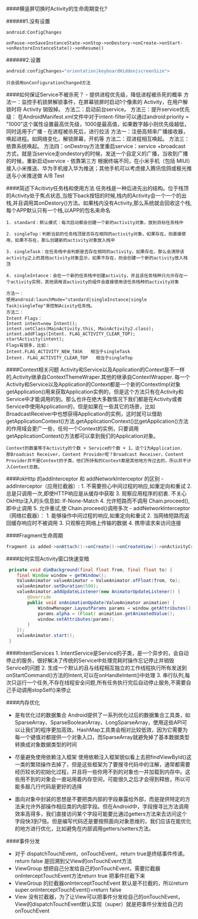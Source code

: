####横竖屏切换时Activity的生命周期变化?

######1.没有设置
```java
android:ConfigChanges
```
    onPause->onSaveInstanceState->onStop->onDestory->onCreate->onStart->onRestoreInstanceState()->onResume()
######2.设置
```java
android:configChanges="orientation|keyboardHidden|screenSize">
```
	只会调用onConfigurationChanged方法

####如何保证Service不被杀死？
    - 提供进程优先级，降低进程被杀死的概率
      方法一：监控手机锁屏解锁事件，在屏幕锁屏时启动1个像素的 Activity，在用户解锁时将 Activity 销毁掉。
      方法二：启动前台service。
      方法三：提升service优先级：
      在AndroidManifest.xml文件中对于intent-filter可以通过android:priority = "1000"这个属性设置最高优先级，1000是最高值，如果数字越小则优先级越低，同时适用于广播
    - 在进程被杀死后，进行拉活
      方法一：注册高频率广播接收器，唤起进程。如网络变化，解锁屏幕，开机等
      方法二：双进程相互唤起。
      方法三：依靠系统唤起。
      方法四：onDestroy方法里重启service：service +broadcast 方式，就是当service走ondestory的时候，发送一个自定义的广播，当收到广播的时候，重新启动service
    - 依靠第三方 根据终端不同，在小米手机（包括 MIUI）接入小米推送、华为手机接入华为推送；其他手机可以考虑接入腾讯信鸽或极光推送与小米推送做 A/B Test

####简述下Acitivty任务栈和使用方法
    任务栈是一种后进先出的结构。位于栈顶的Activity处于焦点状态,当按下back按钮的时候,栈内的Activity会一个一个的出栈,并且调用其onDestory()方法。如果栈内没有Activity,那么系统就会回收这个栈,每个APP默认只有一个栈,以APP的包名来命名

    1. standard：默认模式：每次启动都会创建一个新的activity对象，放到目标任务栈中

    2. singleTop：判断当前的任务栈顶是否存在相同的activity对象，如果存在，则直接使用，如果不存在，那么创建新的activity对象放入栈中

    3. singleTask：在任务栈中会判断是否存在相同的activity，如果存在，那么会清除该activity之上的其他activity对象显示，如果不存在，则会创建一个新的activity放入栈顶

    4. singleIntance：会在一个新的任务栈中创建activity，并且该任务栈种只允许存在一个activity实例，其他调用该activity的组件会直接使用该任务栈种的activity对象

    方法一：
    使用android:launchMode="standard|singleInstance|single Task|singleTop"来控制Acivity任务栈。
    方法二：
    Intent Flags：
    Intent intent=new Intent();
    intent.setClass(MainActivity.this, MainActivity2.class);
    intent.addFlags(Intent. FLAG_ACTIVITY_CLEAR_TOP);
    startActivity(intent);
    Flags有很多，比如：
    Intent.FLAG_ACTIVITY_NEW_TASK   相当于singleTask
    Intent. FLAG_ACTIVITY_CLEAR_TOP   相当于singleTop

####Context相关问题
    Activity和Service以及Application的Context是不一样的,Activity继承自ContextThemeWraper.其他的继承自ContextWrapper.
    每一个Activity和Service以及Application的Context都是一个新的ContextImpl对象
    getApplication()用来获取Application实例的，但是这个方法只有在Activity和Service中才能调用的到。那么也许在绝大多数情况下我们都是在Activity或者Service中使用Application的，但是如果在一些其它的场景，比如BroadcastReceiver中也想获得Application的实例，这时就可以借助getApplicationContext()方法.getApplicationContext()比getApplication()方法的作用域会更广一些，任何一个Context的实例，只要调用getApplicationContext()方法都可以拿到我们的Application对象。
    
    Context的数量等于Activity的个数 + Service的个数 + 1，这个1为Application.
    那Broadcast Receiver，Content Provider呢？Broadcast Receiver，Content Provider并不是Context的子类，他们所持有的Context都是其他地方传过去的，所以并不计入Context总数。

####okHttp 的addInterceptor 和 addNetworkInterceptor 的区别
    - addInterceptor（应用拦截器）:
        1. 不需要担心中间过程的响应,如重定向和重试
        2. 总是只调用一次,即使HTTP响应是从缓存中获取
        3. 观察应用程序的初衷. 不关心OkHttp注入的头信息如: If-None-Match
        4. 允许短路而不调用 Chain.proceed(),即中止调用
        5. 允许重试,使 Chain.proceed()调用多次
    - addNetworkInterceptor（网络拦截器）：
      1. 能够操作中间过程的响应,如重定向和重试
      2. 当网络短路而返回缓存响应时不被调用
      3. 只观察在网络上传输的数据
      4. 携带请求来访问连接

####Fragment生命周期
```java
fragment is added->onAttach()->onCreate()->onCreateView()->onActivityCreated->onStart()->onResume()->fragment is active->onPause->onStop()->onDestoryView()->onDestory()->onDetach()->fragment is destoryed
```
####如何实现Activity窗口快速变暗
```java
 private void dimBackground(final float from, final float to) {
 	final Window window = getWindow();
 	ValueAnimator valueAnimator = ValueAnimator.ofFloat(from, to);
 	valueAnimator.setDuration(500);
 	valueAnimator.addUpdateListener(new AnimatorUpdateListener() {
 		@Override
	 	public void onAnimationUpdate(ValueAnimator animation) {
 			WindowManager.LayoutParams params = window.getAttributes();
 			params.alpha = (Float) animation.getAnimatedValue();
 			window.setAttributes(params);
 		}
 	});
 	valueAnimator.start();
 }
```

####IntentServices
    1. IntentService是Service的子类，是一个异步的，会自动停止的服务，很好解决了传统的Service中处理完耗时操作忘记停止并销毁Service的问题
    2.  生成一个默认的且与线程相互独立的工作线程执行所有发送到onStartCommand()方法的Intent,可以在onHandleIntent()中处理
    3. 串行队列,每次只运行一个任务,不存在线程安全问题,所有任务执行完后自动停止服务,不需要自己手动调用stopSelf()来停止

####内存优化
- 是有优化过的数据集合 Android提供了一系列优化过后的数据集合工具类，如SparseArray、SparseBooleanArray、LongSparseArray，使用这些API可以让我们的程序更加高效。HashMap工具类会相对比较低效，因为它需要为每一个键值对都提供一个对象入口，而SparseArray就避免掉了基本数据类型转换成对象数据类型的时间

- 尽量避免使用依赖注入框架 使用依赖注入框架貌似看上去把findViewById()这一类的繁琐操作去掉了，但是这些框架为了要搜寻代码中的注解，通常都需要经历较长的初始化过程，并且将一些你用不到的对象也一并加载到内存中。这些用不到的对象会一直站用着内存空间，可能很久之后才会得到释放，所以可能多敲几行代码是更好的选择

- 面向对象中封装的思想是不要把类内部的字段暴露给外部，而是提供特定的方法来允许外部操作相应类的内部字段。但在Android中，字段搜寻比方法调用效率高得多，我们直接访问某个字段可能要比通过getters方法来去访问这个字段快3到7倍。但是编写代码还是要按照面向对象思维的，我们应该在能优化的地方进行优化，比如避免在内部调用getters/setters方法。

####事件分发
- 对于 dispatchTouchEvent，onTouchEvent，return true是终结事件传递。return false 是回溯到父View的onTouchEvent方法
- ViewGroup 想把自己分发给自己的onTouchEvent，需要拦截器onInterceptTouchEvent方法return true 把事件拦截下来
- ViewGroup 的拦截器onInterceptTouchEvent 默认是不拦截的，所以return super.onInterceptTouchEvent()=return false
- View 没有拦截器，为了让View可以把事件分发给自己的onTouchEvent，View的dispatchTouchEvent默认实现（super）就是把事件分发给自己的onTouchEvent